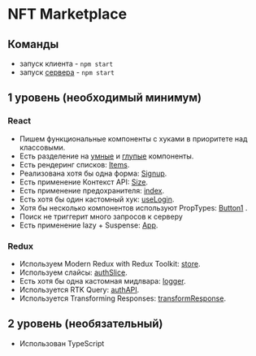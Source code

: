 # NFT Marketplace

## Команды

- запуск клиента - `npm start`
- запуск [сервера](https://github.com/Salmoonn/AstonServer) - `npm start`

## 1 уровень (необходимый минимум)

### React

- Пишем функциональные компоненты c хуками в приоритете над классовыми.
- Есть разделение на [умные](https://github.com/Salmoonn/Aston/blob/master/src/pages/ItemPage/ItemPage.tsx) и [глупые](https://github.com/Salmoonn/Aston/blob/master/src/components/SubForm/SubForm.tsx) компоненты.
- Есть рендеринг списков: [Items](https://github.com/Salmoonn/Aston/blob/master/src/pages/Marketplace/components/Items/Items.tsx).
- Реализована хотя бы одна форма: [Signup](https://github.com/Salmoonn/Aston/blob/master/src/pages/Signup/Signup.tsx#67).
- Есть применение Контекст API: [Size](https://github.com/Salmoonn/Aston/blob/search/src/App.tsx).
- Есть применение предохранителя: [index](https://github.com/Salmoonn/Aston/blob/search/src/index.tsx).
- Есть хотя бы один кастомный хук: [useLogin](https://github.com/Salmoonn/Aston/blob/master/src/hooks/useLogin.ts).
- Хотя бы несколько компонентов используют PropTypes: [Button1](https://github.com/Salmoonn/Aston/blob/search/src/components/Button/Button1.tsx) .
- Поиск не триггерит много запросов к серверу
- Есть применение lazy + Suspense: [App](https://github.com/Salmoonn/Aston/blob/search/src/App.tsx).

### Redux

- Используем Modern Redux with Redux Toolkit: [store](https://github.com/Salmoonn/Aston/blob/master/src/store/index.ts).
- Используем слайсы: [authSlice](https://github.com/Salmoonn/Aston/blob/master/src/store/slices/authSlice.ts).
- Есть хотя бы одна кастомная мидлвара: [logger](https://github.com/Salmoonn/Aston/blob/master/src/store/middleware/logger.ts).
- Используется RTK Query: [authAPI](https://github.com/Salmoonn/Aston/blob/master/src/store/api/slice/auth.ts).
- Используется Transforming Responses: [transformResponse](https://github.com/Salmoonn/Aston/blob/master/src/utils/transformResponse.ts).

## 2 уровень (необязательный)

- Использован TypeScript
  <!-- - Подключен storybook и созданы несколько сторисов. -->
  <!-- - Использование Firebase для учетных записей пользователей и их Избранного. -->
  <!-- - Настроен CI/CD. -->
  <!-- - Реализована виртуализация списков -->
  <!-- - Используются мемоизированные селекторы -->
  <!-- - Используется нормализованная структура стейта -->
  <!-- - Проведена оптимизация приложения -->
  <!-- - Feature Flags. Реализовать фичу “Поделиться в телеграм”, -->
  <!-- - Накинуто парочку тестов для компонентов -->
  <!-- - Связь UI и бизнес-логики построена не через команды, а через события -->
  <!-- - Project Console API -->
